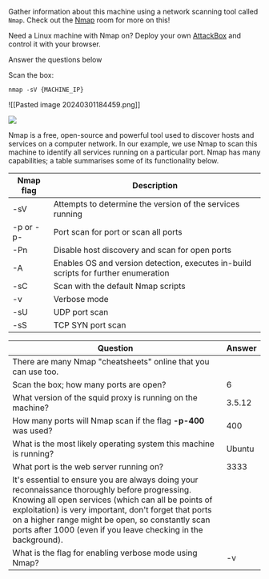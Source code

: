 Gather information about this machine using a network scanning tool called `Nmap`. Check out the [Nmap](https://tryhackme.com/room/furthernmap) room for more on this!  

Need a Linux machine with Nmap on? Deploy your own [AttackBox](https://tryhackme.com/my-machine) and control it with your browser.

Answer the questions below

Scan the box: 

```
nmap -sV {MACHINE_IP}
```

![[Pasted image 20240301184459.png]]


**![](https://i.imgur.com/gZqOO8D.png)**

Nmap is a free, open-source and powerful tool used to discover hosts and services on a computer network. In our example, we use Nmap to scan this machine to identify all services running on a particular port. Nmap has many capabilities; a table summarises some of its functionality below.

| **Nmap flag** | **Description**                                                                     |
| ------------- | ----------------------------------------------------------------------------------- |
| -sV           | Attempts to determine the version of the services running                           |
| -p <x> or -p- | Port scan for port <x> or scan all ports                                            |
| -Pn           | Disable host discovery and scan for open ports                                      |
| -A            | Enables OS and version detection, executes in-build scripts for further enumeration |
| -sC           | Scan with the default Nmap scripts                                                  |
| -v            | Verbose mode                                                                        |
| -sU           | UDP port scan                                                                       |
| -sS           | TCP SYN port scan                                                                   |

| Question                                                                                                                                                                                                                                                                                                                             | Answer |
| ------------------------------------------------------------------------------------------------------------------------------------------------------------------------------------------------------------------------------------------------------------------------------------------------------------------------------------ | ------ |
| There are many Nmap "cheatsheets" online that you can use too.                                                                                                                                                                                                                                                                       |        |
| Scan the box; how many ports are open?                                                                                                                                                                                                                                                                                               | 6      |
| What version of the squid proxy is running on the machine?                                                                                                                                                                                                                                                                           | 3.5.12 |
| How many ports will Nmap scan if the flag **-p-400** was used?                                                                                                                                                                                                                                                                       | 400    |
| What is the most likely operating system this machine is running?                                                                                                                                                                                                                                                                    | Ubuntu |
| What port is the web server running on?                                                                                                                                                                                                                                                                                              | 3333   |
| It's essential to ensure you are always doing your reconnaissance thoroughly before progressing. Knowing all open services (which can all be points of exploitation) is very important, don't forget that ports on a higher range might be open, so constantly scan ports after 1000 (even if you leave checking in the background). |        |
| What is the flag for enabling verbose mode using Nmap?                                                                                                                                                                                                                                                                               | -v     |
